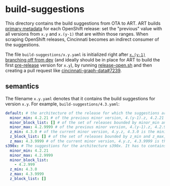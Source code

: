 # build-suggestions
This directory contains the build suggestions from OTA to ART. ART builds [primary metadata](https://github.com/openshift/cincinnati/blob/master/docs/design/openshift.md#update-image) for each OpenShift release: set the "previous" value with all versions from `x.y` and `x.(y-1)` that are within those ranges. When scraping OpenShift releases, Cincinnati becomes an indirect consumer of the suggestions.

The file `build-suggestions/x.y.yaml` is initialized right after [`x.(y-1)` branching off from dev](https://docs.ci.openshift.org/docs/architecture/branching/) (and ideally should be in place for ART to build the first [pre-release](https://semver.org/spec/v2.0.0.html#spec-item-9) version for `x.y`), by running [release-open.sh](../hack/release-open.sh) and then creating a pull request like [cincinnati-graph-data#7239](https://github.com/openshift/cincinnati-graph-data/pull/7239).

## semantics

The filename `x.y.yaml` denotes that it contains the build suggestions for version `x.y`. For example, `build-suggestions/4.3.yaml`:

```yaml
default: # the architecture of the release for which the suggestions are. The suggestions under it are used if no other keys matches the architecture. It has to contains all the fields below.
  minor_min: 4.2.21 # of the previous minor version, 4.(y-1).z, 4.2.21 is the minimum version to include. This excludes 4.2.(z<21).
  minor_block_list: [] # of the set of releases bounded by minor_min and minor_max, also exclude any 4.(y-1).z in this list.
  minor_max: 4.2.9999 # of the previous minor version, 4.(y-1).z, 4.2.9999 is the maximum version to include. This excludes 4.2.(z>9999). 9999 is a placeholder for "never actually exclude anything", because we will never maintain any 4.y branch long enough to have 10,000 patch releases.
  z_min: 4.3.0 # of the current minor version, 4.y.z, 4.3.0 is the minimum version to include. This excludes pre-releases like ECs and RCs, e.g., 4.3.0-ec.0.
  z_block_list: [] # of the set of releases bounded by z_min and z_max, also exclude any 4.y.z in this list.
  z_max: 4.3.9999 # of the current minor version, 4.y.z, 4.3.9999 is the maximum version to include. This excludes 4.3.(z>9999). 9999 is a placeholder for "never actually exclude anything", because we will never maintain any 4.y branch long enough to have 10,000 patch releases.
s390x: # The suggestions for the architecture s390x. It has to contains all the fields below.
  minor_min: 4.2.21
  minor_max: 4.2.9999
  minor_block_list:
    - 4.2.999
  z_min: 4.3.0
  z_max: 4.3.9999
  z_block_list: []
```